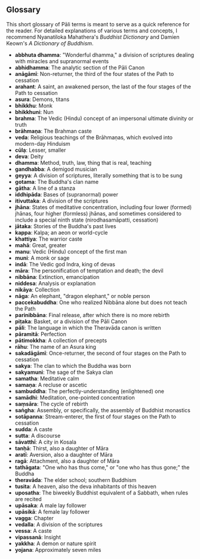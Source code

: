 ## Glossary

This short glossary of Pāli terms is meant to serve as a quick reference for the
reader. For detailed explanations of various terms and concepts, I recommend
Nyanatiloka Mahathera's _Buddhist Dictionary_ and Damien Keown's _A Dictionary
of Buddhism_.

* **abbhuta dhamma**: "Wonderful dhamma," a division of scriptures dealing with
    miracles and supranormal events
* **abhidhamma**: The analytic section of the Pāli Canon
* **anāgāmī**: Non-returner, the third of the four states of the Path to
    cessation
* **arahant**: A saint, an awakened person, the last of the four stages of the
    Path to cessation
* **asura**: Demons, titans
* **bhikkhu**: Monk
* **bhikkhuni**: Nun
* **brahma**: The Vedic (Hindu) concept of an impersonal ultimate divinity or
    truth
* **brāhmaṇa**: The Brahman caste
* **veda**: Religious teachings of the Brāhmaṇas, which evolved into modern-day
    Hinduism
* **cūlạ**: Lesser, smaller
* **deva**: Deity
* **dhamma**: Method, truth, law, thing that is real, teaching
* **gandhabba**: A demigod musician
* **geyya**: A division of scriptures, literally something that is to be sung
* **gotama**: The Buddha's clan name
* **gātha**: A line of a stanza
* **iddhipāda**: Bases of (supranormal) power
* **itivuttaka**: A division of the scriptures
* **jhāna**: States of meditative concentration, including four lower (formed)
    jhānas, four higher (formless) jhānas, and sometimes considered to include a
    special ninth state (nirodhasamāpatti, cessation)
* **jātaka**:  Stories of the Buddha's past lives
* **kappa**: Kalpa; an aeon or world-cycle
* **khattiya**: The warrior caste
* **mahā**: Great, greater
* **manu**: Vedic (Hindu) concept of the first man
* **muni**: A monk or sage
* **indā**: The Vedic god Indra, king of devas
* **māra**: The personification of temptation and death; the devil
* **nibbāna**: Extinction, emancipation
* **niddesa**: Analysis or explanation
* **nikāya**: Collection
* **nāga**: An elephant, "dragon elephant," or noble person
* **paccekabuddha**: One who realized Nibbāna alone but does not teach the Path
* **parinibbāna**: Final release, after which there is no more rebirth
* **piṭaka**: Basket, or a division of the Pāli Canon
* **pāli**: The language in which the Theravāda canon is written
* **pāramitā**: Perfection
* **pātimokkha**: A collection of precepts
* **rāhu**: The name of an Asura king
* **sakadāgāmī**: Once-returner, the second of four stages on the Path to
    cessation
* **sakya**: The clan to which the Buddha was born
* **sakyamuni**: The sage of the Sakya clan
* **samatha**: Meditative calm
* **samaṇa**: A recluse or ascetic
* **sambuddha**: The perfectly-understanding (enlightened) one
* **samādhi**: Meditation, one-pointed concentration
* **saṃsāra**: The cycle of rebirth
* **saṅgha**: Assembly, or specifically, the assembly of Buddhist monastics
* **sotāpanna**: Stream-enterer, the first of four stages on the Path to
    cessation
* **sudda**: A caste
* **sutta**: A discourse
* **sāvatthī**: A city in Kosala
* **tanḥā**: Thirst, also a daughter of Māra
* **aratī**: Aversion, also a daughter of Māra
* **ragā**: Attachment, also a daughter of Māra
* **tathāgata**: "One who has thus come," or "one who has thus gone;" the Buddha
* **theravāda**: The elder school; southern Buddhism
* **tusita**: A heaven, also the deva inhabitants of this heaven
* **uposatha**: The biweekly Buddhist equivalent of a Sabbath, when rules are
    recited
* **upāsaka**: A male lay follower
* **upāsikā**: A female lay follower
* **vagga**: Chapter
* **vedalla**: A division of the scriptures
* **vessa**: A caste
* **vipassanā**: Insight
* **yakkha**: A demon or nature spirit
* **yojana**: Approximately seven miles
